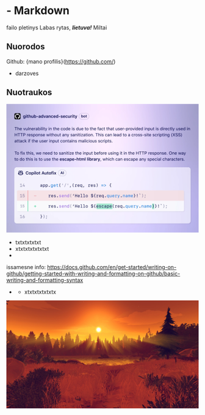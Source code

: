 # - Markdown

failo pletinys
Labas rytas, _**lietuva!**_
Miltai
## Nuorodos

Github: {mano profilis}(https://github.com/)

- darzoves

## Nuotraukos

![nuotrauka](hero-64ecd484397f.webp)

- txtxtxtxtxt
- xtxtxtxtxtxtxt
 -
 issamesne info: https://docs.github.com/en/get-started/writing-on-github/getting-started-with-writing-and-formatting-on-github/basic-writing-and-formatting-syntax

 - - xtxtxtxtxtxtx

 ![nuotrauka](Untitled.jpg)

 